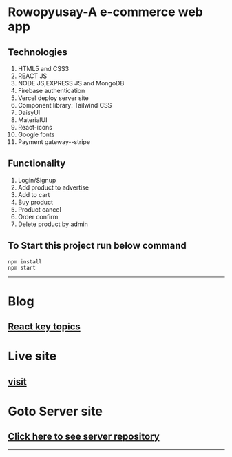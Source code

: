 # **Rowopyusay-A e-commerce web app**

## **Technologies**

<ol>
    <li>HTML5 and CSS3</li>
    <li>REACT JS</li>
    <li>NODE JS,EXPRESS JS and MongoDB</li>
    <li>Firebase authentication</li>
    <li>Vercel deploy server site</li>
    <li>Component library: Tailwind CSS</li>
    <li>DaisyUI</li>
    <li>MaterialUI</li>
    <li>React-icons</li>
    <li>Google fonts</li>
    <li>Payment gateway--stripe</li>
</ol>

## **Functionality**

<ol>
<li>Login/Signup</li>
<li>Add product to advertise</li>
<li>Add to cart</li>
<li>Buy product</li>
<li>Product cancel</li>
<li>Order confirm</li>
<li>Delete product by admin</li>
</ol>

## **To Start this project run below command**

```
npm install
npm start
```

---

# **Blog**

## [React key topics](https://medium.com/@uhaimarma2016/if-you-a-developer-you-must-be-known-react-js-those-key-topics-373d2728537d)

# **Live site**

## [visit](https://rokpyusay.web.app)

# **Goto Server site**

## [Click here to see server repository](https://github.com/UhaiMong/rowopyusay-client.git)

---
